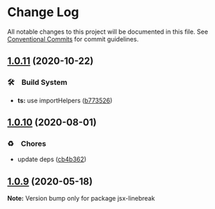 # Change Log

All notable changes to this project will be documented in this file.
See [Conventional Commits](https://conventionalcommits.org) for commit guidelines.

## [1.0.11](https://github.com/bluelovers/ws-react/compare/jsx-linebreak@1.0.10...jsx-linebreak@1.0.11) (2020-10-22)


### 🛠　Build System

* **ts:** use importHelpers ([b773526](https://github.com/bluelovers/ws-react/commit/b7735267ce68e73a469feb384ac9ef7982ab741b))





## [1.0.10](https://github.com/bluelovers/ws-react/compare/jsx-linebreak@1.0.9...jsx-linebreak@1.0.10) (2020-08-01)


### ♻️　Chores

* update deps ([cb4b362](https://github.com/bluelovers/ws-react/commit/cb4b3628055a502fa0a7a51ce08541a9a723262e))





## [1.0.9](https://github.com/bluelovers/ws-react/compare/jsx-linebreak@1.0.8...jsx-linebreak@1.0.9) (2020-05-18)

**Note:** Version bump only for package jsx-linebreak

